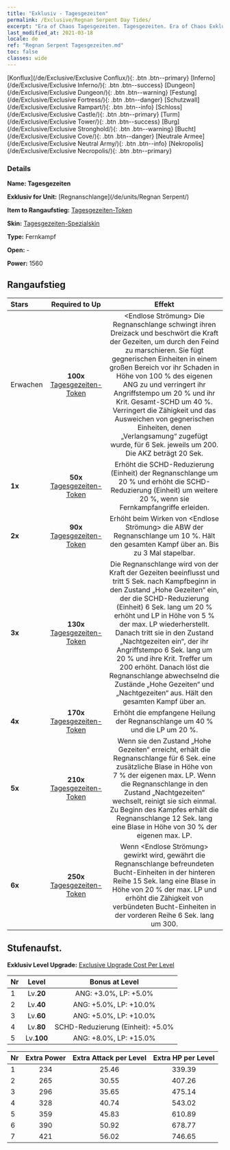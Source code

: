 ```yaml
---
title: "Exklusiv - Tagesgezeiten"
permalink: /Exclusive/Regnan Serpent Day Tides/
excerpt: "Era of Chaos Tagesgezeiten. Tagesgezeiten. Era of Chaos Exklusiv Tagesgezeiten. Regnanschlange Exklusiv."
last_modified_at: 2021-03-18
locale: de
ref: "Regnan Serpent Tagesgezeiten.md"
toc: false
classes: wide
---
```

 [Konflux](/de/Exclusive/Exclusive Conflux/){: .btn .btn--primary} [Inferno](/de/Exclusive/Exclusive Inferno/){: .btn .btn--success} [Dungeon](/de/Exclusive/Exclusive Dungeon/){: .btn .btn--warning} [Festung](/de/Exclusive/Exclusive Fortress/){: .btn .btn--danger} [Schutzwall](/de/Exclusive/Exclusive Rampart/){: .btn .btn--info} [Schloss](/de/Exclusive/Exclusive Castle/){: .btn .btn--primary} [Turm](/de/Exclusive/Exclusive Tower/){: .btn .btn--success} [Burg](/de/Exclusive/Exclusive Stronghold/){: .btn .btn--warning} [Bucht](/de/Exclusive/Exclusive Cove/){: .btn .btn--danger} [Neutrale Armee](/de/Exclusive/Exclusive Neutral Army/){: .btn .btn--info} [Nekropolis](/de/Exclusive/Exclusive Necropolis/){: .btn .btn--primary} 

### Details
 **Name: Tagesgezeiten** 

 **Exklusiv for Unit:** [Regnanschlange](/de/units/Regnan Serpent/) 

 **Item to Rangaufstieg:** [Tagesgezeiten-Token](/de/Items/con_1003/)

 **Skin:** [Tagesgezeiten-Spezialskin](/de/Items/con_671/)

 **Type:** Fernkampf

 **Open:** -

 **Power:** 1560

## Rangaufstieg

  |     Stars    |  Required to Up | Effekt |
  |:-------------|:---------------:|:---------------:|
  |  Erwachen  | **100x** [Tagesgezeiten-Token](/de/Items/con_1003/) | <Endlose Strömung> Die Regnanschlange schwingt ihren Dreizack und beschwört die Kraft der Gezeiten, um durch den Feind zu marschieren. Sie fügt gegnerischen Einheiten in einem großen Bereich vor ihr Schaden in Höhe von 100 % des eigenen ANG zu und verringert ihr Angriffstempo um 20 % und ihr Krit. Gesamt-SCHD um 40 %. Verringert die Zähigkeit und das Ausweichen von gegnerischen Einheiten, denen „Verlangsamung“ zugefügt wurde, für 6 Sek. jeweils um 200. Die AKZ beträgt 20 Sek. |
  | **1x** <i class="fas fa-star"/> | **50x** [Tagesgezeiten-Token](/de/Items/con_1003/) | Erhöht die SCHD-Reduzierung (Einheit) der Regnanschlange um 20 % und erhöht die SCHD-Reduzierung (Einheit) um weitere 20 %, wenn sie Fernkampfangriffe erleiden. |
  | **2x** <i class="fas fa-star"/> | **90x** [Tagesgezeiten-Token](/de/Items/con_1003/) | Erhöht beim Wirken von <Endlose Strömung> die ABW der Regnanschlange um 10 %. Hält den gesamten Kampf über an. Bis zu 3 Mal stapelbar. |
  | **3x** <i class="fas fa-star"/> | **130x** [Tagesgezeiten-Token](/de/Items/con_1003/) | Die Regnanschlange wird von der Kraft der Gezeiten beeinflusst und tritt 5 Sek. nach Kampfbeginn in den Zustand „Hohe Gezeiten“ ein, der die SCHD-Reduzierung (Einheit) 6 Sek. lang um 20 % erhöht und LP in Höhe von 5 % der max. LP wiederherstellt. Danach tritt sie in den Zustand „Nachtgezeiten ein“, der ihr Angriffstempo 6 Sek. lang um 20 % und ihre Krit. Treffer um 200 erhöht. Danach löst die Regnanschlange abwechselnd die Zustände „Hohe Gezeiten“ und „Nachtgezeiten“ aus. Hält den gesamten Kampf über an. |
  | **4x** <i class="fas fa-star"/> | **170x** [Tagesgezeiten-Token](/de/Items/con_1003/) | Erhöht die empfangene Heilung der Regnanschlange um 40 % und die LP um 20 %. |
  | **5x** <i class="fas fa-star"/> | **210x** [Tagesgezeiten-Token](/de/Items/con_1003/) | Wenn sie den Zustand „Hohe Gezeiten“ erreicht, erhält die Regnanschlange für 6 Sek. eine zusätzliche Blase in Höhe von 7 % der eigenen max. LP. Wenn die Regnanschlange in den Zustand „Nachtgezeiten“ wechselt, reinigt sie sich einmal. Zu Beginn des Kampfes erhält die Regnanschlange 12 Sek. lang eine Blase in Höhe von 30 % der eigenen max. LP. |
  | **6x** <i class="fas fa-star"/> | **250x** [Tagesgezeiten-Token](/de/Items/con_1003/) | <Geschenk des Ozeans> Wenn <Endlose Strömung> gewirkt wird, gewährt die Regnanschlange befreundeten Bucht-Einheiten in der hinteren Reihe 15 Sek. lang eine Blase in Höhe von 20 % der max. LP und erhöht die Zähigkeit von verbündeten Bucht-Einheiten in der vorderen Reihe 6 Sek. lang um 300. |


## Stufenaufst.
 **Exklusiv Level Upgrade:** [Exclusive Upgrade Cost Per Level](/Exclusive/ExclusiveUpgradeCostPerLevel/)

  |  Nr  |   Level  | Bonus at Level |
  |:-----|:--------:|:--------------:|
  | 1 | Lv.**20** | ANG: +3.0%, LP: +5.0% |
  | 2 | Lv.**40** | ANG: +5.0%, LP: +10.0% |
  | 3 | Lv.**60** | ANG: +5.0%, LP: +10.0% |
  | 4 | Lv.**80** | SCHD-Reduzierung (Einheit): +5.0% |
  | 5 | Lv.**100** | ANG: +8.0%, LP: +15.0% |


  |  Nr  |  Extra Power | Extra Attack per Level | Extra HP per Level |
  |:-----|:--------:|:--------:|:--------:|
  | 1 | 234 | 25.46 | 339.39 |
  | 2 | 265 | 30.55 | 407.26 |
  | 3 | 296 | 35.65 | 475.14 |
  | 4 | 328 | 40.74 | 543.02 |
  | 5 | 359 | 45.83 | 610.89 |
  | 6 | 390 | 50.92 | 678.77 |
  | 7 | 421 | 56.02 | 746.65 |



